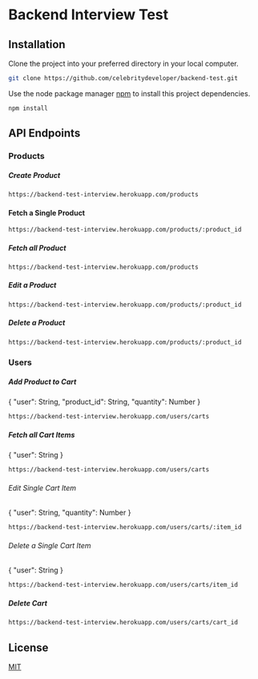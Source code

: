 # Backend Interview Test

## Installation

Clone the project into your preferred directory in your local computer.
```bash
git clone https://github.com/celebritydeveloper/backend-test.git
```

Use the node package manager [npm](https://npmjs.com) to install this project dependencies.
```bash
npm install
```

## API Endpoints


### Products

##### Create Product
```bash
https://backend-test-interview.herokuapp.com/products
```

#### Fetch a Single Product
```bash
https://backend-test-interview.herokuapp.com/products/:product_id
```

##### Fetch all Product 
```bash
https://backend-test-interview.herokuapp.com/products
```

##### Edit a Product
```bash
https://backend-test-interview.herokuapp.com/products/:product_id
```

##### Delete a Product
```bash
https://backend-test-interview.herokuapp.com/products/:product_id
```



### Users


##### Add Product to Cart

{
    "user": String,
    "product_id": String,
    "quantity": Number
}

```bash
https://backend-test-interview.herokuapp.com/users/carts
```

##### Fetch all Cart Items

{
    "user": String
}

```bash
https://backend-test-interview.herokuapp.com/users/carts
```

###### Edit Single Cart Item 

{
    "user": String,
    "quantity": Number
}

```bash
https://backend-test-interview.herokuapp.com/users/carts/:item_id
```

###### Delete a Single Cart Item 

{
    "user": String
}

```bash
https://backend-test-interview.herokuapp.com/users/carts/item_id
```

##### Delete Cart

```bash
https://backend-test-interview.herokuapp.com/users/carts/cart_id
```



## License
[MIT](https://choosealicense.com/licenses/mit/)